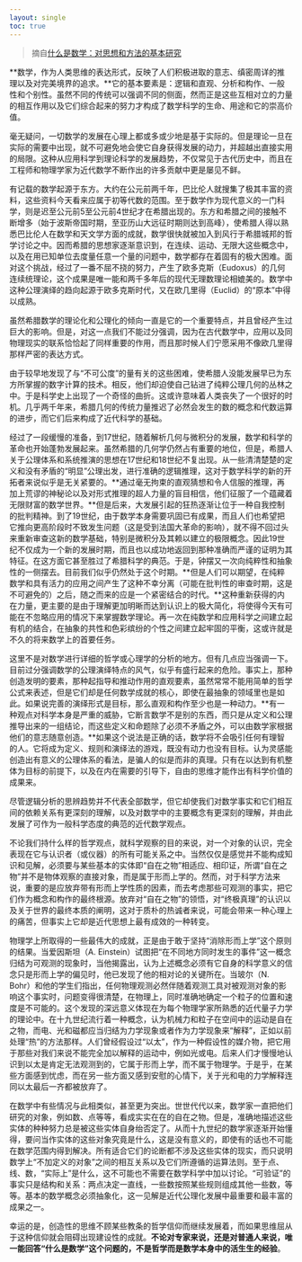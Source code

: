 ```yaml
---
layout: single
toc: true
---
```


> 摘自[什么是数学：对思想和方法的基本研究](https://book.douban.com/subject/10455982/)

**数学，作为人类思维的表达形式，反映了人们积极进取的意志、缜密周详的推理以及对完美境界的追求。**它的基本要素是：逻辑和直观、分析和构作、一般性和个别性。虽然不同的传统可以强调不同的侧面，然而正是这些互相对立的力量的相互作用以及它们综合起来的努力才构成了数学科学的生命、用途和它的崇高价值。

毫无疑问，一切数学的发展在心理上都或多或少地是基于实际的。但是理论一旦在实际的需要中出现，就不可避免地会使它自身获得发展的动力，并超越出直接实用的局限。这种从应用科学到理论科学的发展趋势，不仅常见于古代历史中，而且在工程师和物理学家为近代数学不断作出的许多贡献中更是屡见不鲜。

有记载的数学起源于东方。大约在公元前两千年，巴比伦人就搜集了极其丰富的资料，这些资料今天看来应属于初等代数的范围。至于数学作为现代意义的一门科学，则是迟至公元前5至公元前4世纪才在希腊出现的。东方和希腊之间的接触不断增多（始于波斯帝国时期，至亚历山大远征时期则达到高峰），使希腊人得以熟悉巴比伦人在数学和天文学方面的成就，数学很快就被加入到风行于希腊城邦的哲学讨论之中。因而希腊的思想家逐渐意识到，在连续、运动、无限大这些概念中，以及在用已知单位去度量任意一个量的问题中，数学都存在着固有的极大困难。面对这个挑战，经过了一番不屈不挠的努力，产生了欧多克斯（Eudoxus）的几何连续统理论，这个成果是唯一能和两千多年后的现代无理数理论相媲美的。数学中这种公理演绎的趋向起源于欧多克斯时代，又在欧几里得（Euclid）的“原本”中得以成熟。

虽然希腊数学的理论化和公理化的倾向一直是它的一个重要特点，并且曾经产生过巨大的影响。但是，对这一点我们不能过分强调，因为在古代数学中，应用以及同物理现实的联系恰恰起了同样重要的作用，而且那时候人们宁愿采用不像欧几里得那样严密的表达方式。

由于较早地发现了与“不可公度”的量有关的这些困难，使希腊人没能发展早已为东方所掌握的数字计算的技术。相反，他们却迫使自己钻进了纯粹公理几何的丛林之中。于是科学史上出现了一个奇怪的曲折。这或许意味着人类丧失了一个很好的时机。几乎两千年来，希腊几何的传统力量推迟了必然会发生的数的概念和代数运算的进步，而它们后来构成了近代科学的基础。

经过了一段缓慢的准备，到17世纪，随着解析几何与微积分的发展，数学和科学的革命也开始蓬勃发展起来。虽然希腊的几何学仍然占有重要的地位，但是，希腊人关于公理体系和系统推演的思想在17世纪和18世纪不复出现。从一些清清楚楚的定义和没有矛盾的“明显”公理出发，进行准确的逻辑推理，这对于数学科学的新的开拓者来说似乎是无关紧要的。**通过毫无拘束的直观猜想和令人信服的推理，再加上荒谬的神秘论以及对形式推理的超人力量的盲目相信，他们征服了一个蕴藏着无限财富的数学世界。**但是后来，大发展引起的狂热逐渐让位于一种自我控制的批判精神。到了19世纪，由于数学本身需要巩固已有成果，而且人们也希望把它推向更高阶段时不致发生问题（这是受到法国大革命的影响），就不得不回过头来重新审查这新的数学基础，特别是微积分及其赖以建立的极限概念。因此19世纪不仅成为一个新的发展时期，而且也以成功地返回到那种准确而严谨的证明为其特征。在这方面它甚至胜过了希腊科学的典范。于是，钟摆又一次向纯粹性和抽象性的一侧摆去。目前我们似乎仍然处于这个时期。**但是人们可以期望，在纯粹数学和具有活力的应用之间产生了这种不幸分离（可能在批判性的审查时期，这是不可避免的）之后，随之而来的应是一个紧密结合的时代。**这种重新获得的内在力量，更主要的是由于理解更加明晰而达到认识上的极大简化，将使得今天有可能在不忽略应用的情况下来掌握数学理论。再一次在纯数学和应用科学之间建立起有机的结合，在抽象的共性和色彩缤纷的个性之间建立起牢固的平衡，这或许就是不久的将来数学上的首要任务。

这里不是对数学进行详细的哲学或心理学的分析的地方。但有几点应当强调一下。目前过分强调数学的公理演绎特点的风气，似乎有盛行起来的危险。事实上，那种创造发明的要素，那种起指导和推动作用的直观要素，虽然常常不能用简单的哲学公式来表述，但是它们却是任何数学成就的核心，即使在最抽象的领域里也是如此。如果说完善的演绎形式是目标，那么直观和构作至少也是一种动力。**有一种观点对科学本身是严重的威胁，它断言数学不是别的东西，而只是从定义和公理推导出来的一组结论，而这些定义和命题除了必须不矛盾之外，可以由数学家根据他们的意志随意创造。**如果这个说法是正确的话，数学将不会吸引任何有理智的人。它将成为定义、规则和演绎法的游戏，既没有动力也没有目标。认为灵感能创造出有意义的公理体系的看法，是骗人的似是而非的真理。只有在以达到有机整体为目标的前提下，以及在内在需要的引导下，自由的思维才能作出有科学价值的成果来。

尽管逻辑分析的思辨趋势并不代表全部数学，但它却使我们对数学事实和它们相互间的依赖关系有更深刻的理解，以及对数学中的主要概念有更深刻的理解，并由此发展了可作为一般科学态度的典范的近代数学观点。

不论我们持什么样的哲学观点，就科学观察的目的来说，对一个对象的认识，完全表现在它与认识者（或仪器）的所有可能关系之中。当然仅仅是感觉并不能构成知识和见解，必须要与某些基本的实体即“自在之物”相适应、相印证，所谓“自在之物”并不是物体观察的直接对象，而是属于形而上学的。然而，对于科学方法来说，重要的是应放弃带有形而上学性质的因素，而去考虑那些可观测的事实，把它们作为概念和构作的最终根源。放弃对“自在之物”的领悟，对“终极真理”的认识以及关于世界的最终本质的阐明，这对于质朴的热诚者来说，可能会带来一种心理上的痛苦，但事实上它却是近代思想上最有成效的一种转变。

物理学上所取得的一些最伟大的成就，正是由于敢于坚持“消除形而上学”这个原则的结果。当爱因斯坦（A. Einstein）试图把“在不同地方同时发生的事件”这一概念归结为可观测的现象时，当他揭露出，认为上述概念必须有它自身的科学意义的信念只是形而上学的偏见时，他已发现了他的相对论的关键所在。当玻尔（N. Bohr）和他的学生们指出，任何物理观测必然伴随着观测工具对被观测对象的影响这个事实时，问题变得很清楚，在物理上，同时准确地确定一个粒子的位置和速度是不可能的。这个发现的深远意义体现在为每个物理学家所熟悉的近代量子力学的理论中。在十九世纪流行着一种概念，认为机械力和粒子在空间中的运动是自在之物，而电、光和磁都应当归结为力学现象或者作为力学现象来“解释”，正如以前处理“热”的方法那样。人们曾经假设过“以太”，作为一种假设性的媒介物，把它用于那些对我们来说不能完全加以解释的运动中，例如光或电。后来人们才慢慢地认识到以太是肯定无法观测到的，它属于形而上学，而不属于物理学。于是乎，在某些方面感到忧虑，而在另一些方面又感到安慰的心情下，关于光和电的力学解释连同以太最后一齐都被放弃了。

在数学中有些情况与此相类似，甚至更为突出。世世代代以来，数学家一直把他们研究的对象，例如数、点等等，看成实实在在的自在之物。但是，准确地描述这些实体的种种努力总是被这些实体自身绐否定了。从而十九世纪的数学家逐渐开始懂得，要问当作实体的这些对象究竟是什么，这是没有意义的，即使有的话也不可能在数学范围内得到解决。所有适合它们的论断都不涉及这些实体的现实，而只说明数学上“不加定义的对象”之间的相互关系以及它们所遵循的运算法则。至于点、线、数，“实际上”是什么，这不可能也不需要在数学科学中加以讨论。“可验证”的事实只是结构和关系：两点决定一直线，一些数按照某些规则组成其他一些数，等等。基本的数学概念必须抽象化，这一见解是近代公理化发展中最重要和最丰富的成果之一。

幸运的是，创造性的思维不顾某些教条的哲学信仰而继续发展着，而如果思维屈从于这种信仰就会阻碍出现建设性的成就。**不论对专家来说，还是对普通人来说，唯一能回答“什么是数学”这个问题的，不是哲学而是数学本身中的活生生的经验**。
